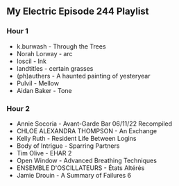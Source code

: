 ## My Electric Episode 244 Playlist

### Hour 1
* k.burwash - Through the Trees
* Norah Lorway - arc
* loscil - Ink
* landtitles - certain grasses
* (ph)authers - A haunted painting of yesteryear
* Pulvil - Mellow
* Aidan Baker - Tone

### Hour 2
* Annie Socoria - Avant-Garde Bar 06/11/22 Recompiled
* CHLOE ALEXANDRA THOMPSON - An Exchange
* Kelly Ruth - Resident Life Between Logins
* Body of Intrigue - Sparring Partners
* Tim Olive - EHAR 2
* Open Window - Advanced Breathing Techniques
* ENSEMBLE D'OSCILLATEURS - États Altérés
* Jamie Drouin - A Summary of Failures 6
